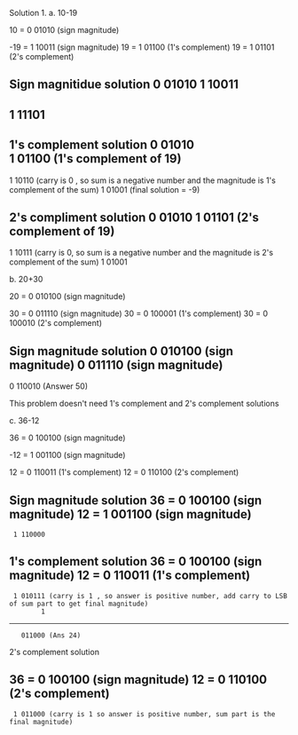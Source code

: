 Solution 1. 
a. 10-19

10 = 0 01010 (sign magnitude)

-19 = 1 10011 (sign magnitude)
 19 = 1 01100 (1's complement)
 19 = 1 01101 (2's complement)

Sign magnitidue solution
0 01010
1 10011
---------
1 11101
---------

1's complement solution 
0 01010  
1 01100  (1's complement of 19)
--------
1 10110 
(carry is 0 , so sum is a negative number and the magnitude is 1's complement of the sum)
1 01001 (final solution = -9)


2's compliment solution 
0 01010
1 01101 (2's complement of 19)
----------
1 10111 
(carry is 0, so sum is a negative number and the magnitude is 2's complement of the sum)
1 01001


b. 20+30

20 = 0 010100 (sign magnitude)

30 = 0 011110 (sign magnitude)
30 = 0 100001 (1's complement)
30 = 0 100010 (2's complement)

Sign magnitude solution
0 010100 (sign magnitude)
0 011110 (sign magnitude)
-------------------------
0 110010 (Answer 50)

This problem doesn't need 1's complement and 2's complement solutions


c. 36-12

36 = 0 100100 (sign magnitude)

-12 = 1 001100 (sign magnitude)

12 = 0 110011 (1's complement)
12 = 0 110100 (2's complement)
 
Sign magnitude solution
36 = 0 100100 (sign magnitude)
12 = 1 001100 (sign magnitude)
---------------------------------
     1 110000

1's complement solution
36 = 0 100100 (sign magnitude)
12 = 0 110011 (1's complement)
----------------------------------
     1 010111 (carry is 1 , so answer is positive number, add carry to LSB of sum part to get final magnitude)
            1
--------------------------------
       011000 (Ans 24)

2's complement solution

36 = 0 100100 (sign magnitude)
12 = 0 110100 (2's complement)
----------------------------------
     1 011000 (carry is 1 so answer is positive number, sum part is the final magnitude)


